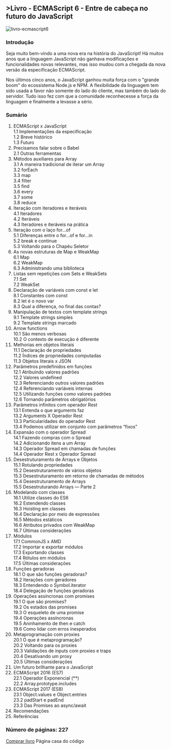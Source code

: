 ## >Livro - ECMAScript 6 - Entre de cabeça no futuro do JavaScript

<img src="https://www.entendendoes6.com.br/images/1.png" alt="livro-ecmascript6" />

### Introdução
Seja muito bem-vindo a uma nova era na história do JavaScript! Há muitos anos que a linguagem JavaScript não ganhava modificações e funcionalidades novas relevantes, mas isso mudou com a chegada da nova versão da especificação ECMAScript.

Nos últimos cinco anos, o JavaScript ganhou muita força com o "grande boom" do ecossistema Node.js e NPM. A flexibilidade da linguagem tem sido usada a favor não somente do lado do cliente, mas também do lado do servidor. Tudo isso fez com que a comunidade reconhecesse a força da linguagem e finalmente a levasse a sério.

### Sumário
1. ECMAScript x JavaScript <br />
  1.1 Implementações da especificação <br />
  1.2 Breve histórico <br />
  1.3 Futuro <br />
2. Precisamos falar sobre o Babel <br />
  2.1 Outras ferramentas <br />
3. Métodos auxiliares para Array <br />
  3.1 A maneira tradicional de iterar um Array <br />
  3.2 forEach <br />
  3.3 map <br />
  3.4 filter <br />
  3.5 find <br />
  3.6 every <br />
  3.7 some <br />
  3.8 reduce <br />
4. Iteração com iteradores e iteráveis <br />
  4.1 Iteradores <br />
  4.2 Iteráveis <br />
  4.3 Iteradores e iteráveis na prática <br />
5. Iteração com o laço for...of <br />
  5.1 Diferenças entre o for...of e for...in <br />
  5.2 break e continue <br />
  5.3 Voltando para o Chapéu Seletor <br />
6. As novas estruturas de Map e WeakMap <br />
  6.1 Map <br />
  6.2 WeakMap <br />
  6.3 Administrando uma biblioteca <br />
7. Listas sem repetições com Sets e WeakSets <br />
  7.1 Set <br />
  7.2 WeakSet <br />
8. Declaração de variáveis com const e let <br />
  8.1 Constantes com const <br />
  8.2 let é o novo var <br />
  8.3 Qual a diferença, no final das contas? <br />
9. Manipulação de textos com template strings <br />
  9.1 Template strings simples <br />
  9.2 Template strings marcado <br />
10. Arrow functions <br />
  10.1 São menos verbosas <br />
  10.2 O contexto de execução é diferente <br />
11. Melhorias em objetos literais <br />
  11.1 Declaração de propriedades <br />
  11.2 Índices de propriedades computadas <br />
  11.3 Objetos literais x JSON <br />
12. Parâmetros predefinidos em funções <br />
  12.1 Atribuindo valores padrões <br />
  12.2 Valores undefined <br />
  12.3 Referenciando outros valores padrões <br />
  12.4 Referenciando variáveis internas <br />
  12.5 Utilizando funções como valores padrões <br />
  12.6 Tornando parâmetros obrigatórios <br />
13. Parâmetros infinitos com operador Rest <br />
  13.1 Entenda o que arguments faz <br />
  13.2 Arguments X Operador Rest <br />
  13.3 Particularidades do operador Rest <br />
  13.4 Podemos utilizar em conjunto com parâmetros “fixos” <br />
14. Expansão com o operador Spread <br />
  14.1 Fazendo compras com o Spread <br />
  14.2 Adicionando itens a um Array <br />
  14.3 Operador Spread em chamadas de funções <br />
  14.4 Operador Rest x Operador Spread <br />
15. Desestruturamento de Arrays e Objetos <br />
  15.1 Rotulando propriedades <br />
  15.2 Desestruturamento de vários objetos <br />
  15.3 Desestruturamento em retorno de chamadas de métodos <br />
  15.4 Desestruturamento de Arrays <br />
  15.5 Desestruturando Arrays — Parte 2 <br />
16. Modelando com classes <br />
  16.1 Utilize classes do ES6 <br />
  16.2 Estendendo classes <br />
  16.3 Hoisting em classes <br />
  16.4 Declaração por meio de expressões <br />
  16.5 Métodos estáticos <br />
  16.6 Atributos privados com WeakMap <br />
  16.7 Últimas considerações <br />
17. Módulos <br />
  17.1 CommonJS x AMD <br />
  17.2 Importar e exportar módulos <br />
  17.3 Exportando classes <br />
  17.4 Rótulos em módulos <br />
  17.5 Últimas considerações <br />
18. Funções geradoras <br />
  18.1 O que são funções geradoras? <br />
  18.2 Iterações com geradores <br />
  18.3 Entendendo o Symbol.iterator <br />
  18.4 Delegação de funções geradoras <br />
19. Operações assíncronas com promises <br />
  19.1 O que são promises? <br />
  19.2 Os estados das promises <br />
  19.3 O esqueleto de uma promise <br />
  19.4 Operações assíncronas <br />
  19.5 Aninhamento de then e catch <br />
  19.6 Como lidar com erros inesperados <br />
20. Metaprogramação com proxies <br />
  20.1 O que é metaprogramação? <br />
  20.2 Voltando para os proxies <br />
  20.3 Validações de inputs com proxies e traps <br />
  20.4 Desativando um proxy <br />
  20.5 Últimas considerações <br />
21. Um futuro brilhante para o JavaScript <br />
22. ECMAScript 2016 (ES7) <br />
  22.1 Operador Exponencial (**) <br />
  22.2 Array.prototype.includes <br />
23. ECMAScript 2017 (ES8) <br />
  23.1 Object.values e Object.entries <br />
  23.2 padStart e padEnd <br />
  23.3 Das Promises ao async/await <br />
24. Recomendações <br />
25. Referências <br />

### Número de páginas: 227
[Comprar livro](https://www.casadocodigo.com.br/pages/sumario-ecmascript6) Página casa do código
